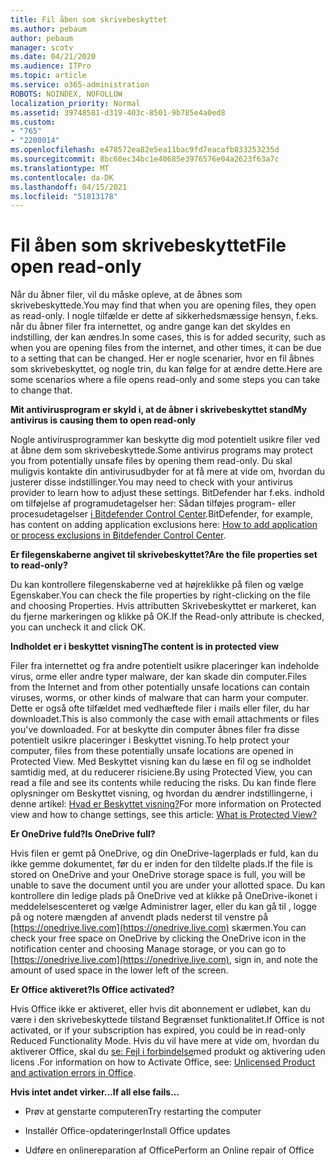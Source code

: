 ```yaml
---
title: Fil åben som skrivebeskyttet
ms.author: pebaum
author: pebaum
manager: scotv
ms.date: 04/21/2020
ms.audience: ITPro
ms.topic: article
ms.service: o365-administration
ROBOTS: NOINDEX, NOFOLLOW
localization_priority: Normal
ms.assetid: 39748581-d319-403c-8501-9b785e4a0ed8
ms.custom:
- "765"
- "2200014"
ms.openlocfilehash: e478572ea82e5ea11bac9fd7eacafb833253235d
ms.sourcegitcommit: 8bc60ec34bc1e40685e3976576e04a2623f63a7c
ms.translationtype: MT
ms.contentlocale: da-DK
ms.lasthandoff: 04/15/2021
ms.locfileid: "51813178"
---
```

# <a name="file-open-read-only"></a><span data-ttu-id="6380d-102">Fil åben som skrivebeskyttet</span><span class="sxs-lookup"><span data-stu-id="6380d-102">File open read-only</span></span>

<span data-ttu-id="6380d-103">Når du åbner filer, vil du måske opleve, at de åbnes som skrivebeskyttede.</span><span class="sxs-lookup"><span data-stu-id="6380d-103">You may find that when you are opening files, they open as read-only.</span></span> <span data-ttu-id="6380d-104">I nogle tilfælde er dette af sikkerhedsmæssige hensyn, f.eks. når du åbner filer fra internettet, og andre gange kan det skyldes en indstilling, der kan ændres.</span><span class="sxs-lookup"><span data-stu-id="6380d-104">In some cases, this is for added security, such as when you are opening files from the internet, and other times, it can be due to a setting that can be changed.</span></span> <span data-ttu-id="6380d-105">Her er nogle scenarier, hvor en fil åbnes som skrivebeskyttet, og nogle trin, du kan følge for at ændre dette.</span><span class="sxs-lookup"><span data-stu-id="6380d-105">Here are some scenarios where a file opens read-only and some steps you can take to change that.</span></span>
  
 <span data-ttu-id="6380d-106">**Mit antivirusprogram er skyld i, at de åbner i skrivebeskyttet stand**</span><span class="sxs-lookup"><span data-stu-id="6380d-106">**My antivirus is causing them to open read-only**</span></span>
  
<span data-ttu-id="6380d-107">Nogle antivirusprogrammer kan beskytte dig mod potentielt usikre filer ved at åbne dem som skrivebeskyttede.</span><span class="sxs-lookup"><span data-stu-id="6380d-107">Some antivirus programs may protect you from potentially unsafe files by opening them read-only.</span></span> <span data-ttu-id="6380d-108">Du skal muligvis kontakte din antivirusudbyder for at få mere at vide om, hvordan du justerer disse indstillinger.</span><span class="sxs-lookup"><span data-stu-id="6380d-108">You may need to check with your antivirus provider to learn how to adjust these settings.</span></span> <span data-ttu-id="6380d-109">BitDefender har f.eks. indhold om tilføjelse af programudetagelser her: Sådan tilføjes program- eller procesudetagelser [i Bitdefender Control Center](https://aka.ms/AA6098i).</span><span class="sxs-lookup"><span data-stu-id="6380d-109">BitDefender, for example, has content on adding application exclusions here: [How to add application or process exclusions in Bitdefender Control Center](https://aka.ms/AA6098i).</span></span>
  
 <span data-ttu-id="6380d-110">**Er filegenskaberne angivet til skrivebeskyttet?**</span><span class="sxs-lookup"><span data-stu-id="6380d-110">**Are the file properties set to read-only?**</span></span>
  
<span data-ttu-id="6380d-111">Du kan kontrollere filegenskaberne ved at højreklikke på filen og vælge Egenskaber.</span><span class="sxs-lookup"><span data-stu-id="6380d-111">You can check the file properties by right-clicking on the file and choosing Properties.</span></span> <span data-ttu-id="6380d-112">Hvis attributten Skrivebeskyttet er markeret, kan du fjerne markeringen og klikke på OK.</span><span class="sxs-lookup"><span data-stu-id="6380d-112">If the Read-only attribute is checked, you can uncheck it and click OK.</span></span>
  
 <span data-ttu-id="6380d-113">**Indholdet er i beskyttet visning**</span><span class="sxs-lookup"><span data-stu-id="6380d-113">**The content is in protected view**</span></span>
  
<span data-ttu-id="6380d-114">Filer fra internettet og fra andre potentielt usikre placeringer kan indeholde virus, orme eller andre typer malware, der kan skade din computer.</span><span class="sxs-lookup"><span data-stu-id="6380d-114">Files from the Internet and from other potentially unsafe locations can contain viruses, worms, or other kinds of malware that can harm your computer.</span></span> <span data-ttu-id="6380d-115">Dette er også ofte tilfældet med vedhæftede filer i mails eller filer, du har downloadet.</span><span class="sxs-lookup"><span data-stu-id="6380d-115">This is also commonly the case with email attachments or files you've downloaded.</span></span> <span data-ttu-id="6380d-116">For at beskytte din computer åbnes filer fra disse potentielt usikre placeringer i Beskyttet visning.</span><span class="sxs-lookup"><span data-stu-id="6380d-116">To help protect your computer, files from these potentially unsafe locations are opened in Protected View.</span></span> <span data-ttu-id="6380d-117">Med Beskyttet visning kan du læse en fil og se indholdet samtidig med, at du reducerer risiciene.</span><span class="sxs-lookup"><span data-stu-id="6380d-117">By using Protected View, you can read a file and see its contents while reducing the risks.</span></span> <span data-ttu-id="6380d-118">Du kan finde flere oplysninger om Beskyttet visning, og hvordan du ændrer indstillingerne, i denne artikel: [Hvad er Beskyttet visning?](https://support.office.com/article/d6f09ac7-e6b9-4495-8e43-2bbcdbcb6653)</span><span class="sxs-lookup"><span data-stu-id="6380d-118">For more information on Protected view and how to change settings, see this article: [What is Protected View?](https://support.office.com/article/d6f09ac7-e6b9-4495-8e43-2bbcdbcb6653)</span></span>
  
 <span data-ttu-id="6380d-119">**Er OneDrive fuld?**</span><span class="sxs-lookup"><span data-stu-id="6380d-119">**Is OneDrive full?**</span></span>
  
<span data-ttu-id="6380d-120">Hvis filen er gemt på OneDrive, og din OneDrive-lagerplads er fuld, kan du ikke gemme dokumentet, før du er inden for den tildelte plads.</span><span class="sxs-lookup"><span data-stu-id="6380d-120">If the file is stored on OneDrive and your OneDrive storage space is full, you will be unable to save the document until you are under your allotted space.</span></span> <span data-ttu-id="6380d-121">Du kan kontrollere din ledige plads på OneDrive ved at klikke på OneDrive-ikonet i meddelelsescenteret og vælge Administrer lager, eller du kan gå til , logge på og notere mængden af anvendt plads nederst til venstre på [https://onedrive.live.com](https://onedrive.live.com) skærmen.</span><span class="sxs-lookup"><span data-stu-id="6380d-121">You can check your free space on OneDrive by clicking the OneDrive icon in the notification center and choosing Manage storage, or you can go to [https://onedrive.live.com](https://onedrive.live.com), sign in, and note the amount of used space in the lower left of the screen.</span></span>
  
 <span data-ttu-id="6380d-122">**Er Office aktiveret?**</span><span class="sxs-lookup"><span data-stu-id="6380d-122">**Is Office activated?**</span></span>
  
<span data-ttu-id="6380d-123">Hvis Office ikke er aktiveret, eller hvis dit abonnement er udløbet, kan du være i den skrivebeskyttede tilstand Begrænset funktionalitet.</span><span class="sxs-lookup"><span data-stu-id="6380d-123">If Office is not activated, or if your subscription has expired, you could be in read-only Reduced Functionality Mode.</span></span> <span data-ttu-id="6380d-124">Hvis du vil have mere at vide om, hvordan du aktiverer Office, skal du [se: Fejl i forbindelse](https://support.office.com/article/0d23d3c0-c19c-4b2f-9845-5344fedc4380)med produkt og aktivering uden licens .</span><span class="sxs-lookup"><span data-stu-id="6380d-124">For information on how to Activate Office, see: [Unlicensed Product and activation errors in Office](https://support.office.com/article/0d23d3c0-c19c-4b2f-9845-5344fedc4380).</span></span>
  
 <span data-ttu-id="6380d-125">**Hvis intet andet virker...**</span><span class="sxs-lookup"><span data-stu-id="6380d-125">**If all else fails...**</span></span>
  
- <span data-ttu-id="6380d-126">Prøv at genstarte computeren</span><span class="sxs-lookup"><span data-stu-id="6380d-126">Try restarting the computer</span></span>
    
- <span data-ttu-id="6380d-127">Installér Office-opdateringer</span><span class="sxs-lookup"><span data-stu-id="6380d-127">Install Office updates</span></span>
    
- <span data-ttu-id="6380d-128">Udføre en onlinereparation af Office</span><span class="sxs-lookup"><span data-stu-id="6380d-128">Perform an Online repair of Office</span></span>
    

